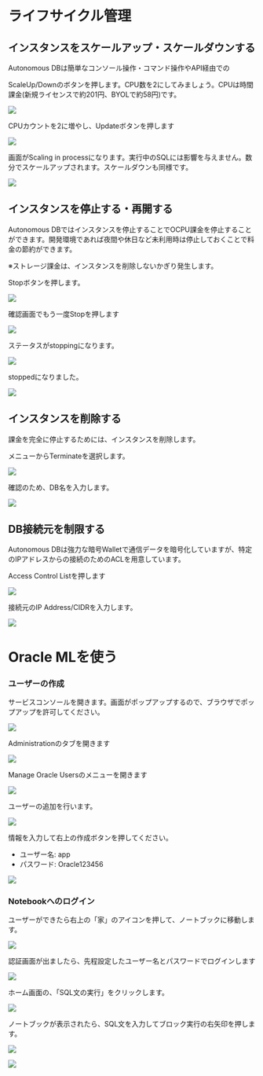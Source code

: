 # ライフサイクル管理

## インスタンスをスケールアップ・スケールダウンする

Autonomous DBは簡単なコンソール操作・コマンド操作やAPI経由での

ScaleUp/Downのボタンを押します。CPU数を2にしてみましょう。CPUは時間課金(新規ライセンスで約201円、BYOLで約58円)です。


![](images/Oracle_Cloud_Infrastructure_15.png)

CPUカウントを2に増やし、Updateボタンを押します

![](images/Oracle_Cloud_Infrastructure_14.png)

画面がScaling in processになります。実行中のSQLには影響を与えません。数分でスケールアップされます。スケールダウンも同様です。


![](images/Oracle_Cloud_Infrastructure_13.png)


## インスタンスを停止する・再開する

Autonomous DBではインスタンスを停止することでOCPU課金を停止することができます。開発環境であれば夜間や休日など未利用時は停止しておくことで料金の節約ができます。

※ストレージ課金は、インスタンスを削除しないかぎり発生します。

Stopボタンを押します。

![](images/Oracle_Cloud_Infrastructure_19.png)


確認画面でもう一度Stopを押します

![](images/Oracle_Cloud_Infrastructure_18.png)

ステータスがstoppingになります。

![](images/Oracle_Cloud_Infrastructure_17.png)


stoppedになりました。

![](images/Oracle_Cloud_Infrastructure_16.png)

## インスタンスを削除する

課金を完全に停止するためには、インスタンスを削除します。

メニューからTerminateを選択します。

![](images/Oracle_Cloud_Infrastructure_23.png)


確認のため、DB名を入力します。

![](images/Oracle_Cloud_Infrastructure_22.png)

## DB接続元を制限する

Autonomous DBは強力な暗号Walletで通信データを暗号化していますが、特定のIPアドレスからの接続のためのACLを用意しています。

Access Control Listを押します

![](images/Oracle_Cloud_Infrastructure_21.png)


接続元のIP Address/CIDRを入力します。

![](images/Oracle_Cloud_Infrastructure_20.png)




# Oracle MLを使う

### ユーザーの作成

サービスコンソールを開きます。画面がポップアップするので、ブラウザでポップアップを許可してください。

![](images/Oracle_Cloud_Infrastructure.png)



Administrationのタブを開きます

![](images/Autonomous_Transaction_Processing___Overview.png)


Manage Oracle Usersのメニューを開きます

![](images/Autonomous_Transaction_Processing___Administration.png)


ユーザーの追加を行います。

![](images/Oracle_Machine_Learning_User_Administration___user_2.png)





情報を入力して右上の作成ボタンを押してください。

- ユーザー名: app
- パスワード: Oracle123456

![](images/Oracle_Machine_Learning_User_Administration___user_1.png)


### Notebookへのログイン

ユーザーができたら右上の「家」のアイコンを押して、ノートブックに移動します。

![](images/Oracle_Machine_Learning_User_Administration___user.png)





認証画面が出ましたら、先程設定したユーザー名とパスワードでログインします

![](images/Oracle_Machine_Learning_Login___Authenticate.png)


ホーム画面の、「SQL文の実行」をクリックします。

![](images/Oracle_Machine_Learning___home.png)



ノートブックが表示されたら、SQL文を入力してブロック実行の右矢印を押します。

![](images/Oracle_Machine_Learning___Notebook_Edit_1.png)

![](images/Oracle_Machine_Learning___Notebook_Edit_2.png)




